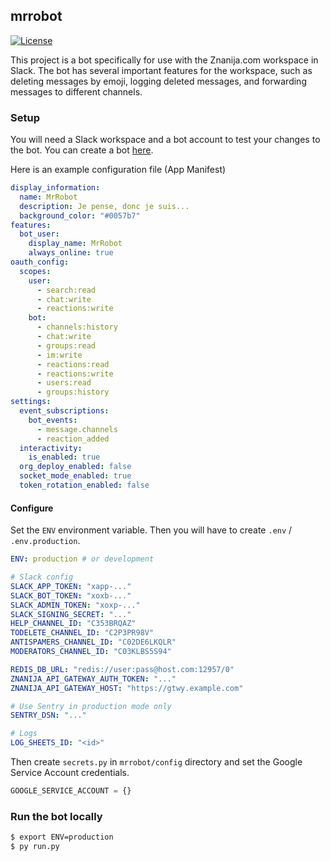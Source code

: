 ## mrrobot

[![License](https://img.shields.io/badge/license-MIT-green)](LICENSE)

This project is a bot specifically for use with the Znanija.com workspace in Slack.
The bot has several important features for the workspace, such as deleting messages by emoji, logging deleted messages, and forwarding messages to different channels.

### Setup
You will need a Slack workspace and a bot account to test your changes to the bot.
You can create a bot [here](https://api.slack.com/).

Here is an example configuration file (App Manifest)
```yml
display_information:
  name: MrRobot
  description: Je pense, donc je suis...
  background_color: "#0057b7"
features:
  bot_user:
    display_name: MrRobot
    always_online: true
oauth_config:
  scopes:
    user:
      - search:read
      - chat:write
      - reactions:write
    bot:
      - channels:history
      - chat:write
      - groups:read
      - im:write
      - reactions:read
      - reactions:write
      - users:read
      - groups:history
settings:
  event_subscriptions:
    bot_events:
      - message.channels
      - reaction_added
  interactivity:
    is_enabled: true
  org_deploy_enabled: false
  socket_mode_enabled: true
  token_rotation_enabled: false
```

#### Configure
Set the `ENV` environment variable.
Then you will have to create `.env` / `.env.production`.

```yml
ENV: production # or development

# Slack config
SLACK_APP_TOKEN: "xapp-..."
SLACK_BOT_TOKEN: "xoxb-..."
SLACK_ADMIN_TOKEN: "xoxp-..."
SLACK_SIGNING_SECRET: "..."
HELP_CHANNEL_ID: "C353BRQAZ"
TODELETE_CHANNEL_ID: "C2P3PR98V"
ANTISPAMERS_CHANNEL_ID: "C02DE6LKQLR"
MODERATORS_CHANNEL_ID: "C03KLBS5S94"

REDIS_DB_URL: "redis://user:pass@host.com:12957/0"
ZNANIJA_API_GATEWAY_AUTH_TOKEN: "..."
ZNANIJA_API_GATEWAY_HOST: "https://gtwy.example.com"

# Use Sentry in production mode only
SENTRY_DSN: "..."

# Logs
LOG_SHEETS_ID: "<id>"
```
Then create `secrets.py` in `mrrobot/config` directory and set the Google Service Account credentials.
```py
GOOGLE_SERVICE_ACCOUNT = {}
```

### Run the bot locally
```bash
$ export ENV=production
$ py run.py
```